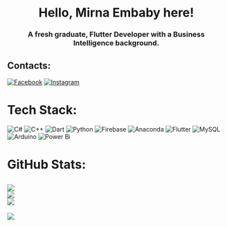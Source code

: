 
<h1 align="center">Hello, Mirna Embaby here!</h1>
<h3 align="center">A fresh graduate, Flutter Developer with a Business Intelligence background.</h3>

## Contacts:
[![Facebook](https://img.shields.io/badge/Facebook-%231877F2.svg?logo=Facebook&logoColor=white)](https://facebook.com/mirna.embaby) [![Instagram](https://img.shields.io/badge/Instagram-%23E4405F.svg?logo=Instagram&logoColor=white)](https://instagram.com/mirna.embaby) 

# Tech Stack:
![C#](https://img.shields.io/badge/c%23-%23239120.svg?style=flat&logo=csharp&logoColor=white) ![C++](https://img.shields.io/badge/c++-%2300599C.svg?style=flat&logo=c%2B%2B&logoColor=white) ![Dart](https://img.shields.io/badge/dart-%230175C2.svg?style=flat&logo=dart&logoColor=white) ![Python](https://img.shields.io/badge/python-3670A0?style=flat&logo=python&logoColor=ffdd54) ![Firebase](https://img.shields.io/badge/firebase-%23039BE5.svg?style=flat&logo=firebase) ![Anaconda](https://img.shields.io/badge/Anaconda-%2344A833.svg?style=flat&logo=anaconda&logoColor=white) ![Flutter](https://img.shields.io/badge/Flutter-%2302569B.svg?style=flat&logo=Flutter&logoColor=white) ![MySQL](https://img.shields.io/badge/mysql-%2300000f.svg?style=flat&logo=mysql&logoColor=white) ![Arduino](https://img.shields.io/badge/-Arduino-00979D?style=flat&logo=Arduino&logoColor=white) ![Power Bi](https://img.shields.io/badge/power_bi-F2C811?style=flat&logo=powerbi&logoColor=black)
# GitHub Stats:
![](https://github-readme-stats.vercel.app/api?username=mirnaembaby&theme=radical&hide_border=false&include_all_commits=false&count_private=true)<br/>
![](https://github-readme-streak-stats.herokuapp.com/?user=mirnaembaby&theme=radical&hide_border=false)<br/>
![](https://github-readme-stats.vercel.app/api/top-langs/?username=mirnaembaby&theme=radical&hide_border=false&include_all_commits=false&count_private=true&layout=compact)
---
[![](https://visitcount.itsvg.in/api?id=mirnaembaby&icon=5&color=5)](https://visitcount.itsvg.in)

<!-- Proudly created with GPRM ( https://gprm.itsvg.in ) -->

